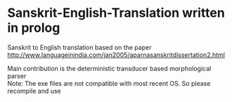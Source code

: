 # Sanskrit-English-Translation written in prolog
Sanskrit to English translation based on the paper<br>
http://www.languageinindia.com/jan2005/aparnasanskritdissertation2.html <br>

Main contribution is the deterministic transducer based morphological parser<br>
Note: The exe files are not compatible with most recent OS. So please recompile and use

